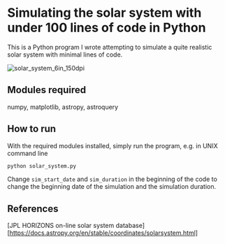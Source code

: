 # Simulating the solar system with under 100 lines of code in Python

This is a Python program I wrote attempting to simulate a quite
realistic solar system with minimal lines of code.

![solar_system_6in_150dpi](/Users/chongchonghe/Academics/Blogs/100_line_physics/solar_system/git/solar_system_6in_150dpi.gif)


## Modules required

numpy, matplotlib, astropy, astroquery

## How to run
With the required modules installed, simply run the program, e.g. in UNIX command line
```bash
python solar_system.py
```
Change `sim_start_date` and `sim_duration` in the beginning of the code to change the beginning date of the simulation and the simulation duration.

## References

[JPL HORIZONS on-line solar system database][https://docs.astropy.org/en/stable/coordinates/solarsystem.html]
